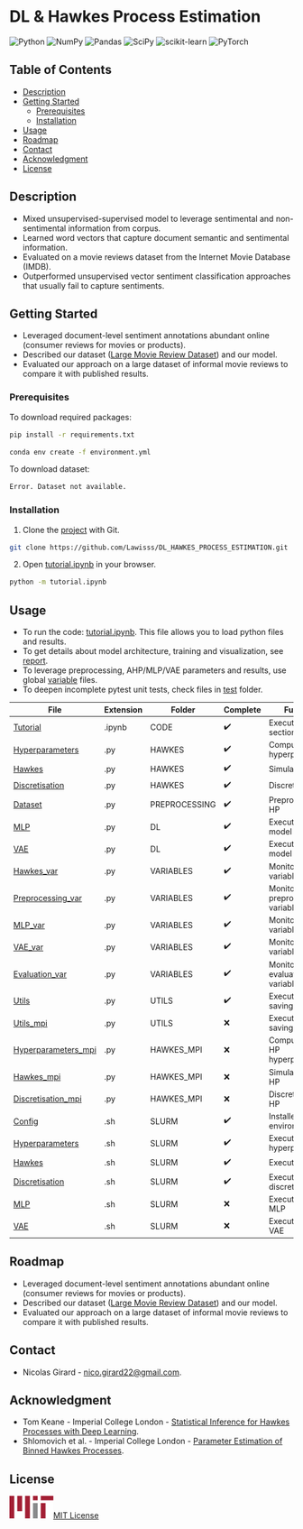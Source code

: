# DL & Hawkes Process Estimation

![Python](https://img.shields.io/badge/python-3670A0?style=for-the-badge&logo=python&logoColor=ffdd54) ![NumPy](https://img.shields.io/badge/numpy-%23013243.svg?style=for-the-badge&logo=numpy&logoColor=white) ![Pandas](https://img.shields.io/badge/pandas-%23150458.svg?style=for-the-badge&logo=pandas&logoColor=white) ![SciPy](https://img.shields.io/badge/SciPy-%230C55A5.svg?style=for-the-badge&logo=scipy&logoColor=%white) ![scikit-learn](https://img.shields.io/badge/scikit--learn-%23F7931E.svg?style=for-the-badge&logo=scikit-learn&logoColor=white) ![PyTorch](https://img.shields.io/badge/PyTorch-%23EE4C2C.svg?style=for-the-badge&logo=PyTorch&logoColor=white)

<!--- Results illustration here --->

## Table of Contents

- [Description](#description)
- [Getting Started](#getting-started)
  - [Prerequisites](#prerequisites)
  - [Installation](#installation)
- [Usage](#usage)
- [Roadmap](#roadmap)
- [Contact](#contact)
- [Acknowledgment](#Acknowledgment)
- [License](#license)

## Description

* Mixed unsupervised-supervised model to leverage sentimental and non-sentimental information from corpus. 
* Learned word vectors that capture document semantic and sentimental information. 
* Evaluated on a movie reviews dataset from the Internet Movie Database (IMDB). 
* Outperformed unsupervised vector sentiment classification approaches that usually fail to capture sentiments.

<!--- Project features here --->

## Getting Started

* Leveraged document-level sentiment annotations abundant online (consumer reviews for movies or products). 
* Described our dataset ([Large Movie Review Dataset](https://ai.stanford.edu/~amaas/data/sentiment/)) and our model. 
* Evaluated our approach on a large dataset of informal movie reviews to compare it with published results.

### Prerequisites

To download required packages:

```sh
pip install -r requirements.txt
```

```sh
conda env create -f environment.yml
```

To download dataset:

```sh
Error. Dataset not available.
```

### Installation

1. Clone the [project](https://github.com/Lawisss/DL_HAWKES_PROCESS_ESTIMATION) with Git.

```sh
git clone https://github.com/Lawisss/DL_HAWKES_PROCESS_ESTIMATION.git
```
2. Open [tutorial.ipynb](https://github.com/Lawisss/DL_HAWKES_PROCESS_ESTIMATION/blob/main/CODE/tutorial.ipynb) in your browser.

```sh
python -m tutorial.ipynb
```

## Usage

* To run the code: [tutorial.ipynb](https://github.com/Lawisss/DL_HAWKES_PROCESS_ESTIMATION/blob/main/CODE/tutorial.ipynb). This file allows you to load python files and results.
* To get details about model architecture, training and visualization, see [report](https://github.com/Lawisss/DL_HAWKES_PROCESS_ESTIMATION/blob/main/REPORT/report.pdf).
* To leverage preprocessing, AHP/MLP/VAE parameters and results, use global [variable](https://github.com/Lawisss/DL_HAWKES_PROCESS_ESTIMATION/tree/main/CODE/VARIABLES) files.
* To deepen incomplete pytest unit tests, check files in [test](https://github.com/Lawisss/DL_HAWKES_PROCESS_ESTIMATION/tree/main/TEST) folder.

|                                         File                                                                       |               Extension               |               Folder                  |               Complete                |               Function                |
| ------------------------------------------------------------------------------------------------------------------ | ------------------------------------- | ------------------------------------- | ------------------------------------- | ------------------------------------- |
| [Tutorial](https://github.com/Lawisss/DL_HAWKES_PROCESS_ESTIMATION/blob/main/CODE/tutorial.ipynb)     | .ipynb                                   | CODE                  	     | ✔️                                   | Executed project sections
| [Hyperparameters](https://github.com/Lawisss/DL_HAWKES_PROCESS_ESTIMATION/blob/main/CODE/HAWKES/hyperparameters.py)     | .py                                   | HAWKES                  	     | ✔️                                   | Computed HP hyperparameters
| [Hawkes](https://github.com/Lawisss/DL_HAWKES_PROCESS_ESTIMATION/blob/main/CODE/HAWKES/hawkes.py)   | .py                                   | HAWKES                    	     | ✔️                                   | Simulated HP
| [Discretisation](https://github.com/Lawisss/DL_HAWKES_PROCESS_ESTIMATION/blob/main/CODE/HAWKES/discretisation.py)                     | .py                                   | HAWKES                           | ✔️                                   | Discretized HP                       |
| [Dataset](https://github.com/Lawisss/DL_HAWKES_PROCESS_ESTIMATION/blob/main/CODE/PREPROCESSING/dataset.py)     | .py                                   | PREPROCESSING           		     | ✔️                                   | Preprocessed HP
| [MLP](https://github.com/Lawisss/DL_HAWKES_PROCESS_ESTIMATION/blob/main/CODE/DL/mlp.py)       | .py                                   | DL                         | ✔️                                   | Executed MLP model                |
| [VAE](https://github.com/Lawisss/DL_HAWKES_PROCESS_ESTIMATION/blob/main/CODE/DL/vae.py)    | .py                                   | DL                        | ✔️                                   | Executed VAE model               |
| [Hawkes_var](https://github.com/Lawisss/DL_HAWKES_PROCESS_ESTIMATION/blob/main/CODE/VARIABLES/hawkes_var.py)				 | .py                                 | VARIABLES                       	     | ✔️                                   | Monitored HP variables          |
| [Preprocessing_var](https://github.com/Lawisss/DL_HAWKES_PROCESS_ESTIMATION/blob/main/CODE/VARIABLES/preprocessing_var.py)     | .py                                   | VARIABLES                  	     | ✔️                                   | Monitored preprocessing variables	                  |
| [MLP_var](https://github.com/Lawisss/DL_HAWKES_PROCESS_ESTIMATION/blob/main/CODE/VARIABLES/mlp_var.py)   | .py                                   | VARIABLES                    	     | ✔️                                   | Monitored MLP variables	                  |
[VAE_var](https://github.com/Lawisss/DL_HAWKES_PROCESS_ESTIMATION/blob/main/CODE/VARIABLES/vae_var.py)   | .py                                   | VARIABLES                    	     | ✔️                                   | Monitored VAE variables	                  |
[Evaluation_var](https://github.com/Lawisss/DL_HAWKES_PROCESS_ESTIMATION/blob/main/CODE/VARIABLES/evaluation_var.py)   | .py                                   | VARIABLES                 	     | ✔️                                   | Monitored evaluation variables	                  |
[Utils](https://github.com/Lawisss/DL_HAWKES_PROCESS_ESTIMATION/blob/main/CODE/UTILS/utils.py)   | .py                                   | UTILS                    	     | ✔️                                   | Executed saving/loading                  |
[Utils_mpi](https://github.com/Lawisss/DL_HAWKES_PROCESS_ESTIMATION/blob/main/CODE/UTILS/utils_mpi.py)   | .py                                   | UTILS                    	     | ❌                                  | Executed MPI saving/loading	                  |
[Hyperparameters_mpi](https://github.com/Lawisss/DL_HAWKES_PROCESS_ESTIMATION/blob/main/CODE/HAWKES_MPI/hyperparameters_mpi.py)   | .py                                   | HAWKES_MPI                   	     | ❌                                   | Computed MPI HP hyperparameters       |
[Hawkes_mpi](https://github.com/Lawisss/DL_HAWKES_PROCESS_ESTIMATION/blob/main/CODE/HAWKES_MPI/hawkes_mpi.py)   | .py                                   | HAWKES_MPI                    	     | ❌                                   | Simulated MPI HP	                  |
[Discretisation_mpi](https://github.com/Lawisss/DL_HAWKES_PROCESS_ESTIMATION/blob/main/CODE/HAWKES_MPI/discretisation_mpi.py)   | .py                                   | HAWKES_MPI                    	     | ❌                                   | Discretized MPI HP	                  |
[Config](https://github.com/Lawisss/DL_HAWKES_PROCESS_ESTIMATION/blob/main/CODE/SLURM/config.sh)   | .sh                                   | SLURM                    	     | ✔️                                   | Installed conda environment
[Hyperparameters](https://github.com/Lawisss/DL_HAWKES_PROCESS_ESTIMATION/blob/main/CODE/SLURM/hyperparameters.sh)   | .sh                                   | SLURM                    	     | ✔️                                   | Executed MPI hyperparameters
[Hawkes](https://github.com/Lawisss/DL_HAWKES_PROCESS_ESTIMATION/blob/main/CODE/SLURM/hawkes.sh)   | .sh                                   | SLURM                    	     | ✔️                                   | Executed MPI HP
[Discretisation](https://github.com/Lawisss/DL_HAWKES_PROCESS_ESTIMATION/blob/main/CODE/SLURM/discretisation.sh)   | .sh                                   | SLURM                    	     | ✔️                                   | Executed MPI discretisation
[MLP](https://github.com/Lawisss/DL_HAWKES_PROCESS_ESTIMATION/blob/main/CODE/SLURM/mlp.sh)   | .sh                                   | SLURM                    	     | ❌                                   | Executed MPI MLP
[VAE](https://github.com/Lawisss/DL_HAWKES_PROCESS_ESTIMATION/blob/main/CODE/SLURM/vae.sh)   | .sh                                   | SLURM                    	     | ❌                                   | Executed MPI VAE

## Roadmap

* Leveraged document-level sentiment annotations abundant online (consumer reviews for movies or products). 
* Described our dataset ([Large Movie Review Dataset](https://ai.stanford.edu/~amaas/data/sentiment/)) and our model. 
* Evaluated our approach on a large dataset of informal movie reviews to compare it with published results.

## Contact

* Nicolas Girard - nico.girard22@gmail.com.

## Acknowledgment

* Tom Keane - Imperial College London - [Statistical Inference for Hawkes Processes with Deep Learning](https://tom-keane.github.io/project_1.pdf).
* Shlomovich et al. - Imperial College London - [Parameter Estimation of Binned Hawkes Processes](https://www.tandfonline.com/doi/full/10.1080/10618600.2022.2050247).

## License

<a href="https://choosealicense.com/licenses/mit/"><img src="https://raw.githubusercontent.com/johnturner4004/readme-generator/master/src/components/assets/images/mit.svg" height=40 />MIT License</a>
